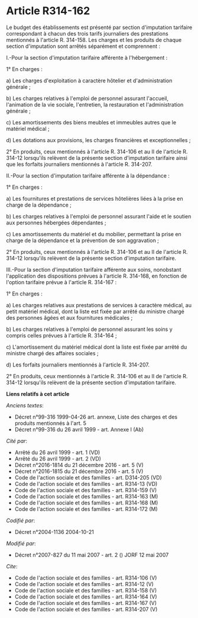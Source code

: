 # Article R314-162

Le budget des établissements est présenté par section d'imputation tarifaire correspondant à chacun des trois tarifs
journaliers des prestations mentionnés à l'article R. 314-158. Les charges et les produits de chaque section d'imputation
sont arrêtés séparément et comprennent : 

I.-Pour la section d'imputation tarifaire afférente à l'hébergement : 

1° En charges : 

a) Les charges d'exploitation à caractère hôtelier et d'administration générale ; 

b) Les charges relatives à l'emploi de personnel assurant l'accueil, l'animation de la vie sociale, l'entretien, la
restauration et l'administration générale ; 

c) Les amortissements des biens meubles et immeubles autres que le matériel médical ; 

d) Les dotations aux provisions, les charges financières et exceptionnelles ; 

2° En produits, ceux mentionnés à l'article R. 314-106 et au II de l'article R. 314-12 lorsqu'ils relèvent de la présente
section d'imputation tarifaire ainsi que les forfaits journaliers mentionnés à l'article R. 314-207. 

II.-Pour la section d'imputation tarifaire afférente à la dépendance : 

1° En charges : 

a) Les fournitures et prestations de services hôtelières liées à la prise en charge de la dépendance ; 

b) Les charges relatives à l'emploi de personnel assurant l'aide et le soutien aux personnes hébergées dépendantes ; 

c) Les amortissements du matériel et du mobilier, permettant la prise en charge de la dépendance et la prévention de son
aggravation ; 

2° En produits, ceux mentionnés à l'article R. 314-106 et au II de l'article R. 314-12 lorsqu'ils relèvent de la présente
section d'imputation tarifaire. 

III.-Pour la section d'imputation tarifaire afférente aux soins, nonobstant l'application des dispositions prévues à
l'article R. 314-168, en fonction de l'option tarifaire prévue à l'article R. 314-167 : 

1° En charges : 

a) Les charges relatives aux prestations de services à caractère médical, au petit matériel médical, dont la liste est fixée
par arrêté du ministre chargé des personnes âgées et aux fournitures médicales ; 

b) Les charges relatives à l'emploi de personnel assurant les soins y compris celles prévues à l'article R. 314-164 ; 

c) L'amortissement du matériel médical dont la liste est fixée par arrêté du ministre chargé des affaires sociales ; 

d) Les forfaits journaliers mentionnés à l'article R. 314-207.

2° En produits, ceux mentionnés à l'article R. 314-106 et au II de l'article R. 314-12 lorsqu'ils relèvent de la présente
section d'imputation tarifaire.

**Liens relatifs à cet article**

_Anciens textes_:

  - Décret n°99-316 1999-04-26 art. annexe, Liste des charges et des produits mentionnés à l'art. 5
  - Décret n°99-316 du 26 avril 1999 - art. Annexe I (Ab)

_Cité par_:

  - Arrêté du 26 avril 1999 - art. 1 (VD)
  - Arrêté du 26 avril 1999 - art. 2 (VD)
  - Décret n°2016-1814 du 21 décembre 2016 - art. 5 (V)
  - Décret n°2016-1815 du 21 décembre 2016 - art. 5 (V)
  - Code de l'action sociale et des familles - art. D314-205 (VD)
  - Code de l'action sociale et des familles - art. R314-13 (VD)
  - Code de l'action sociale et des familles - art. R314-159 (V)
  - Code de l'action sociale et des familles - art. R314-163 (M)
  - Code de l'action sociale et des familles - art. R314-168 (M)
  - Code de l'action sociale et des familles - art. R314-172 (M)

_Codifié par_:

  - Décret n°2004-1136 2004-10-21

_Modifié par_:

  - Décret n°2007-827 du 11 mai 2007 - art. 2 () JORF 12 mai 2007

_Cite_:

  - Code de l'action sociale et des familles - art. R314-106 (V)
  - Code de l'action sociale et des familles - art. R314-12 (V)
  - Code de l'action sociale et des familles - art. R314-158 (V)
  - Code de l'action sociale et des familles - art. R314-164 (V)
  - Code de l'action sociale et des familles - art. R314-167 (V)
  - Code de l'action sociale et des familles - art. R314-207 (V)

